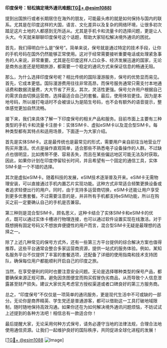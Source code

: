 **印度保号：轻松搞定境外通讯难题[[TG💪+ @esim1088](https://t.me/s/esim1088)]**

提到出国旅行或者长期居住在海外的朋友，可能最头疼的就是如何保持与国内的联系。尤其是在印度这样的大国，语言、文化差异以及复杂的网络环境，让很多初次踏足这片土地的人都感到无所适从。尤其是手机卡和流量卡的选择问题，更是让人头大。今天就来聊聊印度保号这个话题，帮助大家轻松解决境外通讯的困扰。

首先，我们得明白什么是“保号”。简单来说，保号就是通过特定的技术手段，让你的手机号码在国外仍然能够正常使用。这对于经常需要接听重要电话或处理紧急事务的人来说，非常重要。尤其是在印度这样人口众多、经济发展迅速的国家，无论是商务出差还是短期旅游，都需要一个稳定的通讯方式来保证信息的畅通无阻。

那么，为什么选择印度保号呢？相比传统的国际漫游服务，保号的优势显而易见。首先，它成本更低。国际漫游费用往往非常高昂，而保号服务通常只需支付本地通话费和数据流量费，大大节省了开支。其次，灵活性更强。保号允许用户根据自己的需求自由切换运营商，选择最适合自己的套餐。最后，使用体验更佳。因为是本地号码，所以接打电话时不会被误认为是陌生号码，也不会有额外的语音提示，整体感觉更加自然流畅。

接下来，我们来具体了解一下印度保号的相关产品和服务。目前市面上主要有三种类型的手机卡和流量卡注册卡：实体SIM卡、虚拟eSIM卡以及混合型SIM卡。每种类型都有其特点和适用场景，下面逐一为大家介绍。

首先是实体SIM卡。这是最传统也是最常见的形式，需要用户亲自前往当地营业厅购买并激活。优点是操作直观简单，适合那些不熟悉电子设备操作的人群。不过缺点也很明显，比如携带不便、容易丢失，而且在某些偏远地区可能无法及时获取。因此，如果你计划在印度停留较长时间，并且希望有一个固定的通信工具，实体SIM卡是一个不错的选择。

其次是虚拟eSIM卡。随着科技的发展，eSIM技术逐渐普及开来。eSIM卡无需物理安装，可以直接通过手机内置芯片实现功能。这种方式非常适合频繁更换设备或者追求轻便出行的用户。同时，由于支持多运营商切换，eSIM卡还能让用户享受到更多优惠套餐。不过需要注意的是，并非所有手机都支持eSIM功能，所以在购买之前一定要确认自己的手机是否兼容。

第三种则是混合型SIM卡。顾名思义，这种卡结合了实体SIM卡和eSIM卡的优点，既可以通过实体卡槽进行物理连接，也可以通过软件设置实现在线激活。对于既想拥有固定号码又不想放弃便捷性的用户而言，混合型SIM卡无疑是最理想的选择之一。

除了上述几种常见的保号方式外，还有一些第三方平台提供的综合解决方案也值得推荐。这些平台通常会整合多家运营商资源，提供一站式的服务体验。例如，某知名服务平台不仅提供了丰富的套餐选项，还配备了详细的使用指南和技术支持团队，确保每位用户都能顺利开启自己的印度之旅。

当然，在享受便利的同时也要注意安全问题。无论是选择哪种类型的保号产品，都要确保来源正规可靠。避免因贪图便宜而购买假冒伪劣商品，从而导致个人信息泄露甚至财产损失。建议大家优先考虑官方授权渠道或者口碑良好的第三方服务商。

总之，“印度保号”不仅仅是一项简单的通讯服务，更是现代生活中不可或缺的一部分。无论你是商界精英、学生党还是普通游客，都可以借助这一工具打破地域限制，随时随地保持高效沟通。如果你还在为如何解决境外通讯问题烦恼，不妨试试上述提到的各种方法吧！相信总有一款适合你！

最后提醒大家，无论采用何种方式保号，请务必遵守当地的法律法规，合理合法地使用通信资源。让我们一起维护良好的国际秩序，共同促进全球化进程的发展！

[[TG💪+ @esim1088](https://t.me/s/esim1088) ![Image](https://i.postimg.cc/4NQfJmqS/Snipaste-2025-05-13-00-14-12.png)]